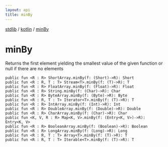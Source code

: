 ```yaml
---
layout: api
title: minBy
---
```

[stdlib](../index.md) / [kotlin](index.md) / [minBy](minBy.md)

# minBy
Returns the first element yielding the smallest value of the given function or null if there are no elements
```
public fun <R : R> ShortArray.minBy(f: (Short)->R): Short
public fun <R : R, T : T> Stream<T>.minBy(f: (T)->R): T
public fun <R : R> FloatArray.minBy(f: (Float)->R): Float
public fun <R : R> String.minBy(f: (Char)->R): Char
public fun <R : R> ByteArray.minBy(f: (Byte)->R): Byte
public fun <R : R, T : T> Iterator<T>.minBy(f: (T)->R): T
public fun <R : R> IntArray.minBy(f: (Int)->R): Int
public fun <R : R> DoubleArray.minBy(f: (Double)->R): Double
public fun <R : R> CharArray.minBy(f: (Char)->R): Char
public fun <K, V, R : R> Map<K, V>.minBy(f: (Entry<K, V>)->R): Entry<K, V>
public fun <R : R> BooleanArray.minBy(f: (Boolean)->R): Boolean
public fun <R : R> LongArray.minBy(f: (Long)->R): Long
public fun <R : R, T : T> Array<T>.minBy(f: (T)->R): T
public fun <R : R, T : T> Iterable<T>.minBy(f: (T)->R): T
```
